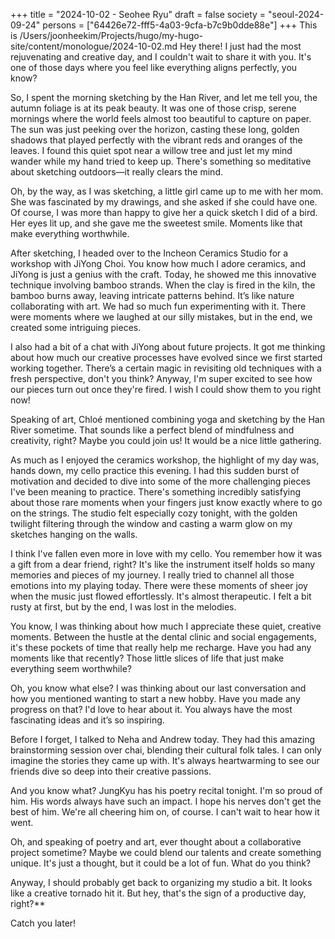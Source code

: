 +++
title = "2024-10-02 - Seohee Ryu"
draft = false
society = "seoul-2024-09-24"
persons = ["64426e72-fff5-4a03-9cfa-b7c9b0dde88e"]
+++
This is /Users/joonheekim/Projects/hugo/my-hugo-site/content/monologue/2024-10-02.md
Hey there! I just had the most rejuvenating and creative day, and I couldn't wait to share it with you. It's one of those days where you feel like everything aligns perfectly, you know?

So, I spent the morning sketching by the Han River, and let me tell you, the autumn foliage is at its peak beauty. It was one of those crisp, serene mornings where the world feels almost too beautiful to capture on paper. The sun was just peeking over the horizon, casting these long, golden shadows that played perfectly with the vibrant reds and oranges of the leaves. I found this quiet spot near a willow tree and just let my mind wander while my hand tried to keep up. There's something so meditative about sketching outdoors—it really clears the mind.

Oh, by the way, as I was sketching, a little girl came up to me with her mom. She was fascinated by my drawings, and she asked if she could have one. Of course, I was more than happy to give her a quick sketch I did of a bird. Her eyes lit up, and she gave me the sweetest smile. Moments like that make everything worthwhile.

After sketching, I headed over to the Incheon Ceramics Studio for a workshop with JiYong Choi. You know how much I adore ceramics, and JiYong is just a genius with the craft. Today, he showed me this innovative technique involving bamboo strands. When the clay is fired in the kiln, the bamboo burns away, leaving intricate patterns behind. It’s like nature collaborating with art. We had so much fun experimenting with it. There were moments where we laughed at our silly mistakes, but in the end, we created some intriguing pieces.

I also had a bit of a chat with JiYong about future projects. It got me thinking about how much our creative processes have evolved since we first started working together. There’s a certain magic in revisiting old techniques with a fresh perspective, don't you think? Anyway, I'm super excited to see how our pieces turn out once they're fired. I wish I could show them to you right now!

Speaking of art, Chloé mentioned combining yoga and sketching by the Han River sometime. That sounds like a perfect blend of mindfulness and creativity, right? Maybe you could join us! It would be a nice little gathering.

As much as I enjoyed the ceramics workshop, the highlight of my day was, hands down, my cello practice this evening. I had this sudden burst of motivation and decided to dive into some of the more challenging pieces I've been meaning to practice. There's something incredibly satisfying about those rare moments when your fingers just know exactly where to go on the strings. The studio felt especially cozy tonight, with the golden twilight filtering through the window and casting a warm glow on my sketches hanging on the walls. 

I think I've fallen even more in love with my cello. You remember how it was a gift from a dear friend, right? It's like the instrument itself holds so many memories and pieces of my journey. I really tried to channel all those emotions into my playing today. There were these moments of sheer joy when the music just flowed effortlessly. It's almost therapeutic. I felt a bit rusty at first, but by the end, I was lost in the melodies.

You know, I was thinking about how much I appreciate these quiet, creative moments. Between the hustle at the dental clinic and social engagements, it's these pockets of time that really help me recharge. Have you had any moments like that recently? Those little slices of life that just make everything seem worthwhile?

Oh, you know what else? I was thinking about our last conversation and how you mentioned wanting to start a new hobby. Have you made any progress on that? I'd love to hear about it. You always have the most fascinating ideas and it’s so inspiring.

Before I forget, I talked to Neha and Andrew today. They had this amazing brainstorming session over chai, blending their cultural folk tales. I can only imagine the stories they came up with. It's always heartwarming to see our friends dive so deep into their creative passions.

And you know what? JungKyu has his poetry recital tonight. I'm so proud of him. His words always have such an impact. I hope his nerves don't get the best of him. We're all cheering him on, of course. I can't wait to hear how it went.

Oh, and speaking of poetry and art, ever thought about a collaborative project sometime? Maybe we could blend our talents and create something unique. It's just a thought, but it could be a lot of fun. What do you think?

Anyway, I should probably get back to organizing my studio a bit. It looks like a creative tornado hit it. But hey, that's the sign of a productive day, right?**

Catch you later!
